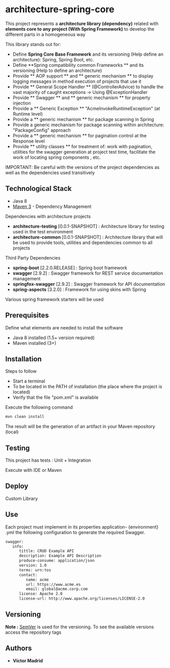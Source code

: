 # architecture-spring-core

This project represents a **architecture library (dependency)** related with **elements core to any project (With Spring Framework)** to develop the different parts in a homogeneous way

This library stands out for:

* Define **Spring Core Base Framework** and its versioning (Help define an architecture): Spring, Spring Boot, etc.
* Define **Spring compatibility common Frameworks ** and its versioning (Help to define an architecture)
* Provide ** AOP support ** and ** generic mechanism ** to display logging messages in method execution of projects that use it
* Provide ** General Scope Handler ** (@ControllerAdvice) to handle the vast majority of caught exceptions -> Using @ExceptionHandler
* Provide ** Swagger ** and ** generic mechanism ** for property injection 
* Provide a ** Generic Exception ** "AcmeInvokeRuntimeException" (at Runtime level)
* Provide a ** generic mechanism ** for package scanning in Spring 
* Provide a generic mechanism for package scanning within architecture: "PackageConfig" approach
* Provide a ** generic mechanism ** for pagination control at the Response level
* Provide ** utility classes ** for treatment of: work with pagination, utilities for the swagger generation at project test time, facilitate the work of locating spring components , etc.


IMPORTANT: Be careful with the versions of the project dependencies as well as the dependencies used transitively





## Technological Stack

* Java 8
* [Maven 3](https://maven.apache.org/) - Dependency Management

Dependencies with architecture projects

* **architecture-testing** [0.0.1-SNAPSHOT] : Architecture library for testing used in the test environment
* **architecture-common** [0.0.1-SNAPSHOT] : Architecture library that will be used to provide tools, utilities and dependencies common to all projects


Third Party Dependencies

* **spring-boot** [2.2.0.RELEASE] : Spring boot framework
* **swagger** [2.9.2] : Swagger framework for REST service documentation management
* **springfox-swagger** [2.9.2] : Swagger framework for API documentation
* **spring-aspects** [3.2.0] : Framework for using skins with Spring


Various spring framework starters will be used





## Prerequisites

Define what elements are needed to install the software

* Java 8 installed (1.5+ version required)
* Maven installed  (3+)





## Installation

Steps to follow

* Start a terminal
* To be located in the PATH of installation (the place where the project is located)
* Verify that the file "pom.xml" is available

Execute the following command

```bash
mvn clean install
```

The result will be the generation of an artifact in your Maven repository (local)





## Testing

This project has tests : Unit + Integration

Execute with IDE or Maven





## Deploy

Custom Library





## Use

Each project must implement in its properties application- {environment} .yml the following configuration to generate the required Swagger.

```bash
swagger:
   info:
      tittle: CRUD Example API
      description: Example API Description
      produce-consume: application/json
      version: 1.0
      terms: urn:tos
      contact:
         name: acme
         url: https://www.acme.es
         email: global@acme.corp.com
      license: Apache 2.0
      license-url: http://www.apache.org/licenses/LICENSE-2.0
```





## Versioning

**Note :** [SemVer](http://semver.org/) is used for the versioning. 
To see the available versions access the repository tags





## Authors

* **Víctor Madrid**
